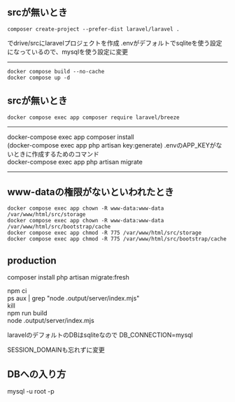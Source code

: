 ## srcが無いとき
```
composer create-project --prefer-dist laravel/laravel .
```
でdrive/srcにlaravelプロジェクトを作成
.envがデフォルトでsqliteを使う設定になっているので、mysqlを使う設定に変更

---
```
docker compose build --no-cache  
docker compose up -d
```

## srcが無いとき
```
docker compose exec app composer require laravel/breeze
```
---
docker-compose exec app composer install  
(docker-compose exec app php artisan key:generate)
.envのAPP_KEYがないときに作成するためのコマンド  
docker-compose exec app php artisan migrate

---
## www-dataの権限がないといわれたとき
```
docker compose exec app chown -R www-data:www-data /var/www/html/src/storage
docker compose exec app chown -R www-data:www-data /var/www/html/src/bootstrap/cache
docker compose exec app chmod -R 775 /var/www/html/src/storage
docker compose exec app chmod -R 775 /var/www/html/src/bootstrap/cache
```

## production
composer install
php artisan migrate:fresh

npm ci  
ps aux | grep "node .output/server/index.mjs"  
kill <PID>  
npm run build  
node .output/server/index.mjs

laravelのデフォルトのDBはsqliteなので
DB_CONNECTION=mysql

SESSION_DOMAINも忘れずに変更

## DBへの入り方
mysql -u root -p
